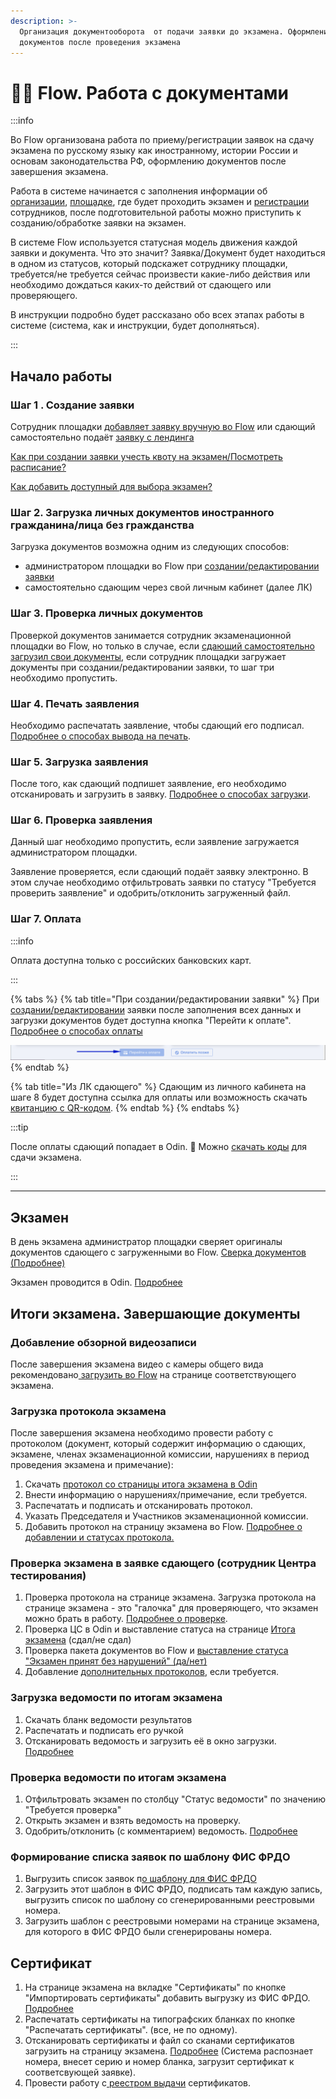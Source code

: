 ```yaml
---
description: >-
  Организация документооборота  от подачи заявки до экзамена. Оформление
  документов после проведения экзамена
---
```


# 🧑‍💻 Flow. Работа с документами

:::info

Во Flow  организована работа по приему/регистрации заявок на сдачу экзамена по русскому языку как иностранному, истории России и основам законодательства РФ, оформлению документов после завершения экзамена.

Работа в системе начинается с заполнения информации об [организации](organizaciya.md), [площадке](stranica-ploshadki.md), где будет проходить экзамен и [ регистрации ](registraciya-i-roli-sotrudnikov/)сотрудников, после подготовительной работы можно приступить к  созданию/обработке заявки на экзамен. 

В системе Flow используется статусная модель движения каждой заявки и документа. Что это значит? Заявка/Документ будет находиться в одном из статусов, который подскажет сотруднику площадки, требуется/не требуется  сейчас произвести какие-либо действия или необходимо дождаться  каких-то действий от сдающего или проверяющего.

В инструкции подробно будет рассказано обо всех этапах работы в системе (система, как и инструкции, будет дополняться).

:::

## Начало работы

### Шаг 1 . Создание заявки

Сотрудник площадки [добавляет заявку вручную во Flow](dobavlenie-zayavki-vruchnuyu/) или сдающий  самостоятельно подаёт [заявку с лендинга](dobavlenie-zayavki-s-lendinga/)

[Как при создании заявки учесть квоту на экзамен/Посмотреть расписание?](kvota-na-ekzamen.-gde-posmotret.md)

[Как добавить доступный для выбора экзамен?](../centr-testirovaniya-v-odin/dobavit-ekzamen.md)

### Шаг 2. Загрузка личных документов иностранного гражданина/лица без гражданства

Загрузка документов возможна одним из следующих способов:

* администратором площадки во Flow при [создании/редактировании заявки](dobavlenie-zayavki-vruchnuyu/)
* самостоятельно сдающим через свой личным кабинет (далее ЛК)

### Шаг 3. Проверка личных документов

Проверкой документов занимается сотрудник экзаменационной площадки во Flow, но только в случае, если [сдающий самостоятельно загрузил свои документы](dobavlenie-zayavki-s-lendinga/proverka-dokumentov.md), если сотрудник площадки загружает документы при создании/редактировании заявки, то шаг три необходимо пропустить.

### Шаг 4. Печать заявления

Необходимо распечатать заявление, чтобы сдающий его подписал. [Подробнее о способах вывода на печать](pechat-i-zagruzka-zayavlenii.md).

### Шаг 5. Загрузка заявления

После того, как сдающий подпишет заявление, его необходимо отсканировать и загрузить в заявку. [Подробнее о способах загрузки](pechat-i-zagruzka-zayavlenii.md#zagruzit-podpisannoe-zayavlenie).

### Шаг 6. Проверка заявления

Данный шаг необходимо пропустить, если заявление загружается администратором площадки.

Заявление проверяется, если сдающий подаёт заявку электронно. В этом случае необходимо отфильтровать заявки по статусу "Требуется проверить заявление" и одобрить/отклонить загруженный файл.

### Шаг 7. Оплата

:::info

Оплата доступна только с российских банковских карт.

:::

{% tabs %}
{% tab title="При создании/редактировании заявки" %}
При [создании/редактировании](dobavlenie-zayavki-vruchnuyu/) заявки после заполнения всех данных и загрузки документов будет доступна кнопка "Перейти к оплате". [Подробнее о способах оплаты](../voprosy/flow-sposoby-oplaty/)

![](<../.gitbook/assets/image (347).png>)
{% endtab %}

{% tab title="Из ЛК сдающего" %}
Сдающим из личного кабинета на шаге 8 будет доступна ссылка для оплаты или возможность скачать [квитанцию с QR-кодом](../voprosy/flow-sposoby-oplaty/kak-raspechatat-kvitanciyu-s-qr-kodom-dlya-oplaty.md).
{% endtab %}
{% endtabs %}

:::tip

После оплаты сдающий попадает в Odin. :tada: Можно [скачать коды](../centr-testirovaniya-v-odin/skachat-kody-dlya-vkhoda-sdayushikh.md) для сдачи экзамена.

:::

***

## Экзамен

В день экзамена администратор площадки сверяет оригиналы документов сдающего с загруженными во Flow.  [Сверка документов (Подробнее)](sverka-dokumentov.-den-ekzamena.md)

Экзамен проводится в Odin. [Подробнее](../centr-testirovaniya-v-odin/ekzamen.-provedenie.md)

## Итоги экзамена. Завершающие документы

### Добавление обзорной видеозаписи

После завершения экзамена видео с камеры общего вида рекомендовано[ загрузить во Flow](zagruzka-obzornoi-videozapisi.md) на странице соответствующего экзамена.

### Загрузка протокола экзамена

После завершения экзамена необходимо провести работу с протоколом (документ, который содержит информацию о сдающих, экзамене, членах экзаменационной комиссии, нарушениях в период проведения экзамена и примечание):

1. Скачать [протокол со страницы итога экзамена в Odin](../centr-testirovaniya-v-odin/protokol-ekzamena.md)
2. Внести информацию о нарушениях/примечание, если требуется.
3. Распечатать и подписать и отсканировать протокол.
4. Указать Председателя и Участников экзаменационной комиссии.
5. Добавить протокол на страницу экзамена во Flow. [Подробнее о добавлении и статусах протокола.  ](protokol-ekzamena.-statusy-protokola.md)

### Проверка экзамена в заявке сдающего (сотрудник Центра тестирования)

1. Проверка протокола на странице экзамена. Загрузка протокола на странице экзамена - это "галочка" для проверяющего, что экзамен можно брать в работу. [Подробнее о проверк](../centr-testirovaniya-v-odin/protokol-ekzamena.md)[е](protokol-ekzamena.-statusy-protokola.md#proverka-protokola).
2. Проверка ЦС в Odin и выставление статуса на странице [Итога экзамена](../centr-testirovaniya-v-odin/proverka-itoga-ekzamena.md) (сдал/не сдал)
3. Проверка пакета документов во Flow и [выставление статуса "Экзамен принят без нарушений" (да/нет)](ekzamen-prinyat-bez-narushenii.md)
4. Добавление [дополнительных протоколов](protokol-ekzamena.-statusy-protokola.md#dopolnitelnye-protokoly-poyasnitelnye), если требуется.

### Загрузка ведомости по итогам экзамена

1. Скачать бланк ведомости результатов
2. Распечатать и подписать его ручкой
3. Отсканировать ведомость и загрузить её в окно загрузки. [Подробнее](./#zagruzka-vedomosti-po-itogam-ekzamena)

### Проверка ведомости по итогам экзамена

1. Отфильтровать экзамен по столбцу "Статус ведомости" по значению "Требуется проверка"
2. Открыть экзамен и взять ведомость на проверку.
3. Одобрить/отклонить (с комментарием) ведомость. [Подробнее](vedomost-po-itogam-ekzamena.-statusy-vedomosti.md#proverka-vedomosti)

### Формирование списка заявок по шаблону ФИС ФРДО

1. Выгрузить список заявок п[о шаблону для ФИС ФРДО](vygruzka-dannykh-po-shablonu-fis-frdo.md)
2. Загрузить этот шаблон в  ФИС ФРДО, подписать там каждую запись, выгрузить список по шаблону со сгенерированными реестровыми номера.
3. Загрузить шаблон с реестровыми номерами на странице экзамена, для которого в ФИС ФРДО были сгенерированы номера.



## Сертификат

1. На странице экзамена на вкладке "Сертификаты" по кнопке  "Импортировать сертификаты" добавить выгрузку из ФИС ФРДО. [Подробнее](sertifikaty/)
2. Распечатать сертификаты на типографских бланках по кнопке "Распечатать сертификаты". (все, не по одному).
3. Отсканировать сертификаты и файл со сканами сертификатов загрузить  на страницу экзамена. [Подробнее](sertifikaty/) (Система распознает номера, внесет серию и номер бланка, загрузит сертификат к соответсвующей заявке).
4. Провести работу с[ реестром выдачи](reestr-vydachi-sertifikatov.md) сертификатов.
